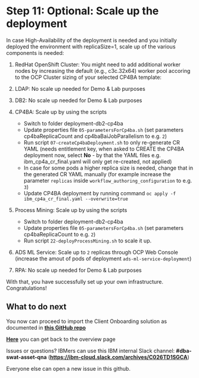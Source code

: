 # Step 11: Optional: Scale up the deployment

In case High-Availability of the deployment is needed and you initially deployed the environment with replicaSize=1, scale up of the various components is needed:

1. RedHat OpenShift Cluster: You might need to add additional worker nodes by increasing the default (e.g., c3c.32x64) worker pool accoring to the OCP Cluster sizing of your selected CP4BA template:

2. LDAP: No scale up needed for Demo & Lab purposes

3. DB2: No scale up needed for Demo & Lab purposes

4. CP4BA: Scale up by using the scripts
   
   - Switch to folder deployment-db2-cp4ba
   - Update properties file `05-parametersForCp4ba.sh` (set parameters cp4baReplicaCount and cp4baBaiJobParallelism to e.g. `2`)
   - Run script `07-createCp4baDeployment.sh` to only re-generate CR YAML (needs entitlement key, when asked to CREATE the CP4BA deployment now, select **No** - by that the YAML files e.g. ibm_cp4a_cr_final.yaml will only get re-created, not applied)
   - In case for some pods a higher replica size is needed, change that in the generated CR YAML manually (for example increase the parameter `replicas` inside `workflow_authoring_configuration` to e.g. `3`)
   - Update CP4BA deployment by running command `oc apply -f ibm_cp4a_cr_final.yaml --overwrite=true`

5. Process Mining: Scale up by using the scripts

   - Switch to folder deployment-db2-cp4ba
   - Update properties file `05-parametersForCp4ba.sh` (set parameters cp4baReplicaCount to e.g. `2`)
   - Run script `22-deployProcessMining.sh` to scale it up.

6. ADS ML Service: Scale up to `2` replicas through OCP Web Console (increase the amout of pods of deployment `ads-ml-service-deployment`)

7. RPA: No scale up needed for Demo & Lab purposes

With that, you have successfully set up your own infrastructure. Congratulations!

## What to do next

You now can proceed to import the Client Onboarding solution as documented in **[this GitHub repo](https://github.com/IBM/cp4ba-client-onboarding-scenario)**

**[Here](Readme.md)** you can get back to the overview page

Issues or questions? IBMers can use this IBM internal Slack channel: **#dba-swat-asset-qna** (**https://ibm-cloud.slack.com/archives/C026TD1SGCA**)

Everyone else can open a new issue in this github.
